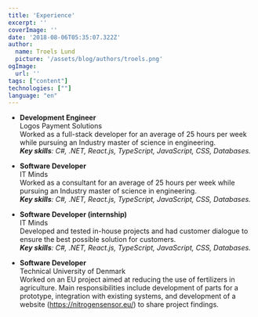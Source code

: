 ```yaml
---
title: 'Experience'
excerpt: ''
coverImage: ''
date: '2018-08-06T05:35:07.322Z'
author:
  name: Troels Lund
  picture: '/assets/blog/authors/troels.png'
ogImage:
  url: ''
tags: ["content"]
technologies: [""]
language: "en"
---
```


* **Development Engineer**   
  Logos Payment Solutions   
  Worked as a full-stack developer for an average of 25 hours per week while pursuing an Industry master of science in engineering.  
  ***Key skills**: C#, .NET, React.js, TypeScript, JavaScript, CSS, Databases.*

* **Software Developer**  
  IT Minds  
  Worked as a consultant for an average of 25 hours per week while pursuing an Industry master of science in engineering.  
  ***Key skills**: C#, .NET, React.js, TypeScript, JavaScript, CSS, Databases.*

* **Software Developer (internship)**   
  IT Minds  
  Developed and tested in-house projects and had customer dialogue to ensure the best possible solution for customers.  
  ***Key skills**: C#, .NET, React.js, TypeScript, JavaScript, CSS, Databases.*

* **Software Developer**  
  Technical University of Denmark  
  Worked on an EU project aimed at reducing the use of fertilizers in agriculture. Main responsibilities include development of parts for a prototype, integration with existing systems, and development of a website (https://nitrogensensor.eu/) to share project findings.
